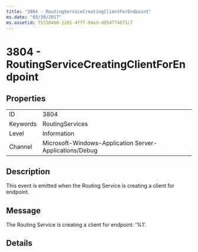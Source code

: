 ```yaml
---
title: "3804 - RoutingServiceCreatingClientForEndpoint"
ms.date: "03/30/2017"
ms.assetid: f53304b0-1201-4fff-94ed-d054774871c7
---
```

# 3804 - RoutingServiceCreatingClientForEndpoint
## Properties  


|||  
|-|-|  
|ID|3804|  
|Keywords|RoutingServices|  
|Level|Information|  
|Channel|Microsoft-Windows-Application Server-Applications/Debug|  

## Description  
 This event is emitted when the Routing Service is creating a client for endpoint.  

## Message  
 The Routing Service is creating a client for endpoint: '%1'.  

## Details
